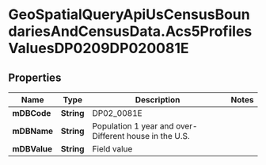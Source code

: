 # GeoSpatialQueryApiUsCensusBoundariesAndCensusData.Acs5ProfilesValuesDP0209DP020081E

## Properties

Name | Type | Description | Notes
------------ | ------------- | ------------- | -------------
**mDBCode** | **String** | DP02_0081E | 
**mDBName** | **String** | Population 1 year and over- Different house in the U.S. | 
**mDBValue** | **String** | Field value | 


